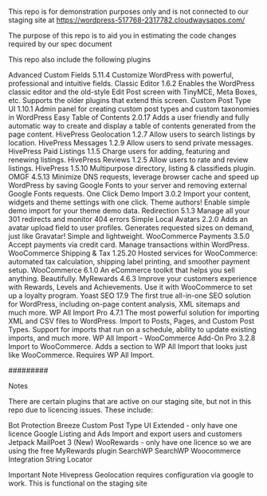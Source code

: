 This repo is for demonstration purposes only and is not connected to our staging site at https://wordpress-517768-2317782.cloudwaysapps.com/

The purpose of this repo is to aid you in estimating the code changes required by our spec document

This repo also include the following plugins

Advanced Custom Fields 5.11.4 Customize WordPress with powerful, professional and intuitive fields.
Classic Editor 1.6.2 Enables the WordPress classic editor and the old-style Edit Post screen with TinyMCE, Meta Boxes, etc. Supports the older plugins that extend this screen.
Custom Post Type UI 1.10.1 Admin panel for creating custom post types and custom taxonomies in WordPress
Easy Table of Contents 2.0.17 Adds a user friendly and fully automatic way to create and display a table of contents generated from the page content.
HivePress Geolocation 1.2.7 Allow users to search listings by location.
HivePress Messages 1.2.9 Allow users to send private messages.
HivePress Paid Listings 1.1.5 Charge users for adding, featuring and renewing listings.
HivePress Reviews 1.2.5 Allow users to rate and review listings.
HivePress 1.5.10 Multipurpose directory, listing & classifieds plugin.
OMGF 4.5.13 Minimize DNS requests, leverage browser cache and speed up WordPress by saving Google Fonts to your server and removing external Google Fonts requests.
One Click Demo Import 3.0.2 Import your content, widgets and theme settings with one click. Theme authors! Enable simple demo import for your theme demo data.
Redirection 5.1.3 Manage all your 301 redirects and monitor 404 errors
Simple Local Avatars 2.2.0 Adds an avatar upload field to user profiles. Generates requested sizes on demand, just like Gravatar! Simple and lightweight.
WooCommerce Payments 3.5.0 Accept payments via credit card. Manage transactions within WordPress.
WooCommerce Shipping & Tax 1.25.20 Hosted services for WooCommerce: automated tax calculation, shipping label printing, and smoother payment setup.
WooCommerce 6.1.0 An eCommerce toolkit that helps you sell anything. Beautifully.
MyRewards 4.6.3 Improve your customers experience with Rewards, Levels and Achievements. Use it with WooCommerce to set up a loyalty program.
Yoast SEO 17.9 The first true all-in-one SEO solution for WordPress, including on-page content analysis, XML sitemaps and much more.
WP All Import Pro 4.7.1 The most powerful solution for importing XML and CSV files to WordPress. Import to Posts, Pages, and Custom Post Types. Support for imports that run on a schedule, ability to update existing imports, and much more.
WP All Import - WooCommerce Add-On Pro 3.2.8 Import to WooCommerce. Adds a section to WP All Import that looks just like WooCommerce. Requires WP All Import.

#########

Notes

There are certain plugins that are active on our staging site, but not in this repo due to licencing issues. These include:

Bot Protection
Breeze
Custom Post Type UI Extended - only have one licence
Google Listing and Ads
Import and export users and customers
Jetpack
MailPoet 3 (New)
WooRewards - only have one licence so we are using the free MyRewards plugin
SearchWP
SearchWP Woocommerce Integration
String Locator

Important Note
Hivepress Geolocation requires configuration via google to work. This is functional on the staging site

